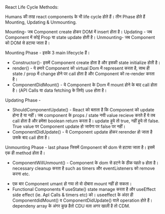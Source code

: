 React Life Cycle Methods:

Humans की तरह react components के भी life cycle होते हैं।
तीन Phase होते हैं Mounting, Updating & Unmounting.
  
Mounting- जब Component create होकर DOM में insert होता है।
Updating - जब Component में कोई Prop या state update होती है।
Unmounting- जब Component को DOM से हटाया जाता है।

Mounting Phase -
इसके 3 main lifecycle हैं।
- Constructor()- इसमें Component create होता है और इसकी state initialize होती है।
- render() - ये हमारे Component को virtual Dom में represent करता है, साथ ही state / prop में change होने पर call होता है और Component को re-render करता है।
- ComponentDidMount() - ये Component के Dom में mount होने के बाद call होता है। (API Calls या data fetching के लिये) use होता है।

Updating Phase -
- ShouldComponentUpdate() - React को बताता है कि Component को update होना है या नहीं। जब component के props / state नयी value recieve करते हैं ये तब call होता है और हमेशा boolean return करता है। update हुये तो true, नहीं हुये तो false. True value पर Component update हो जायेगा पर false पर नहीं।
- ComponentDidUpdate() - ये Component update होकर rerender हो जाता है उसके बाद call होता है।

Unmounting Phase -
last phase जिसमें Gmponent को dom से हटाया जाता है। इसमें एक ही method होता है।
 - ComponentWillUnmount() - Component के dom से हटने के ठीक पहले ७ होता है। necessary cleanup करता है such as timers और eventListeners को remove करना etc.

* एक बार Component umant हो गया तो वो दोबारा mount नहीं हो सकता।
* Functional Components में useState() state manage करता है और useEffect side effect (ie. Apl Calls & timers etc) को। useeffect के अंदर ही ComponentdidMount() व ComponentDidUpdate() वाले operation होते हैं। dependeny array के अंगर कुछ हैतो CDU वला अगर खाली है तो CDM.

